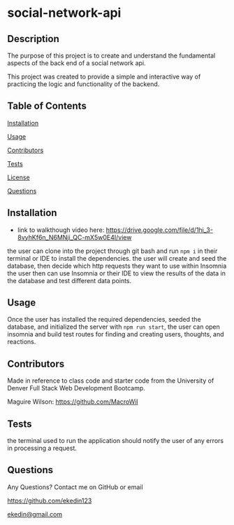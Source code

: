 # social-network-api

  ## Description 

  The purpose of this project is to create and understand the fundamental aspects of the back end of a social network api.

  This project was created to provide a simple and interactive way of practicing the logic and functionality of the backend.

  ## Table of Contents

  [Installation](#installation)

  [Usage](#usage)

  [Contributors](#contributors)

  [Tests](#tests)

  [License](#license)

  [Questions](#questions)

  ## Installation

  - link to walkthough video here: https://drive.google.com/file/d/1hi_3-8vyhKf6n_N6MNji_QC-mX5w0E4I/view

  the user can clone into the project through git bash and run `npm i` in their terminal or IDE to install the dependencies.
  the user will create and seed the database, then decide which http requests they want to use within Insomnia
  the user then can use Insomnia or their IDE to view the results of the data in the database and test different data points.

  ## Usage 
  
  Once the user has installed the required dependencies, seeded the database, and initialized the server with `npm run start`, the user can open insomnia and build test routes for finding and creating users, thoughts, and reactions.

  ## Contributors 

  Made in reference to class code and starter code from the University of Denver Full Stack Web Development Bootcamp.
  
  Maguire Wilson: https://github.com/MacroWil

  ## Tests 
  
  the terminal used to run the application should notify the user of any errors in processing a request.

  ## Questions 

  Any Questions? Contact me on GitHub or email
  
  https://github.com/ekedin123 

  ekedin@gmail.com
